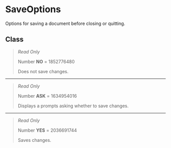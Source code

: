 # SaveOptions
Options for saving a document before closing or quitting.

## Class
> *Read Only* 
> 
> Number **NO** = 1852776480
> 
> Does not save changes.
*** 
> *Read Only* 
> 
> Number **ASK** = 1634954016
> 
> Displays a prompts asking whether to save changes.
*** 
> *Read Only* 
> 
> Number **YES** = 2036691744
> 
> Saves changes.

